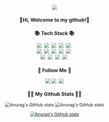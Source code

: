 <div align="center">
<img src="https://capsule-render.vercel.app/api?type=transparent&color=000&height=300&section=header&text=💻%20Jungi&fontSize=90&fontColor=FFFFFF" />
</div>
<h3 align="center">👋Hi, Welcome to my github!👋
<h3 align="center">📚 Tech Stack 📚</h3>
<p align="center">
  <img src="https://img.shields.io/badge/C++-00599C?style=flat-square&logo=C%2B%2B&logoColor=white"/></a>&nbsp 
  <img src="https://img.shields.io/badge/Java-007396?style=flat-square&logo=Java&logoColor=white"/></a>&nbsp
  <img src="https://img.shields.io/badge/Python-3766AB?style=flat-square&logo=Python&logoColor=white"/></a>&nbsp 
  <img src="https://img.shields.io/badge/Typescript-3178C6?style=flat-square&logo=Typescript&logoColor=white"/></a>&nbsp 
  <img src="https://img.shields.io/badge/KaliLinux-557C94?style=flat-square&logo=KailLinux&logoColor=white"/></a>&nbsp 
  <br>
  <img src="https://img.shields.io/badge/Mysql-E6B91E?style=flat-square&logo=MySql&logoColor=white"/></a>&nbsp 
  <img src="https://img.shields.io/badge/Flask-000000?style=flat-square&logo=Flask&logoColor=white"/></a>&nbsp 
  <img src="https://img.shields.io/badge/Express-000000?style=flat-square&logo=Express&logoColor=white"/></a>&nbsp 
  <img src="https://img.shields.io/badge/Node.js-339933?style=flat-square&logo=Node.js&logoColor=white"/></a>&nbsp 
  <img src="https://img.shields.io/badge/Docker-2496ED?style=flat-square&logo=Docker&logoColor=white"/></a>&nbsp 
   <br>
  <img src="https://img.shields.io/badge/Nginx-009639?style=flat-square&logo=Nginx&logoColor=white"/></a>&nbsp 
  <img src="https://img.shields.io/badge/Figma-F24E1E?style=flat-square&logo=Figma&logoColor=white"/></a>&nbsp 
    <img src="https://img.shields.io/badge/Ubuntu-E95420?style=flat-square&logo=Ubuntu&logoColor=white"/></a>&nbsp
    <img src="https://img.shields.io/badge/StyledComponents-DB7093?style=flat-square&logo=StyledComponents&logoColor=white"/></a>&nbsp
</p>

<h3 align="center">🌈 Follow Me 🌈</h3>
<p align="center">
   <a href="https://discord.gg/CFhjF5Jq"><img src="https://img.shields.io/badge/Discord-5865F2?style=flat-square&logo=Discord&logoColor=white&link=[https://discord.com/channels/juunggi](https://discord.gg/CFhjF5Jq)"/></a>
  <a href="https://www.instagram.com/rickyqop/"><img src="https://img.shields.io/badge/Instagram-E4405F?style=flat-square&logo=Instagram&logoColor=white&link=https://www.instagram.com/hye_inisfree/"/></a>&nbsp
  <a href="noob3er@gmail.com"><img src="https://img.shields.io/badge/Gmail-d14836?style=flat-square&logo=Gmail&logoColor=white&link=noob3er@gmail.com"/></a>
</p>
<h3 align="center">👩‍💻 My Github Stats 👩‍💻</h3>
<div align="center">


![Anurag's GitHub stats](https://github-readme-stats.vercel.app/api?username=noob3er&show_icons=true&theme=radical)
![Anurag's GitHub stats](https://github-readme-stats.vercel.app/api?username=baeyuna97&show_icons=true&theme=radical)

[![Anurag's GitHub stats](https://github-readme-stats.vercel.app/api?username=noob43er&hide_title=true&show_icons=true&include_all_commits=true&disable_animations=true&theme=vue)](https://github.com/noob3er/github-readme-stats)
</div>
